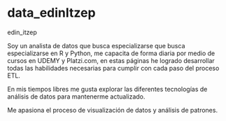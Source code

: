 # data_edinItzep
edin_itzep

Soy un analista de datos que busca especializarse que busca especializarse en R y Python, me capacita de forma diaria por medio de cursos en UDEMY y Platzi.com, en estas páginas he logrado desarrollar todas las habilidades necesarias para cumplir con cada paso del proceso ETL. 

En mis tiempos libres me gusta explorar las diferentes tecnologías de análisis de datos para mantenerme actualizado.

Me apasiona el proceso de visualización de datos y análisis de patrones.



